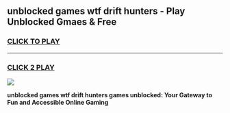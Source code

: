 
## unblocked games wtf drift hunters - Play Unblocked Gmaes & Free
<h3>
<a href="https://premium.freeplayer.one?title=unblocked_games_wtf_drift_hunters&ref=19F">CLICK TO PLAY</a></h3>
<hr>

<h3>
<a href="https://premium.freeplayer.one?title=unblocked_games_wtf_drift_hunters&ref=19F">CLICK 2 PLAY</a>
  
</h3>

<a href="https://premium.freeplayer.one?title=unblocked_games_wtf_drift_hunters&ref=19F/"><img src="https://clearcache.store/games.png"></a>


**unblocked games wtf drift hunters games unblocked: Your Gateway to Fun and Accessible Online Gaming**
